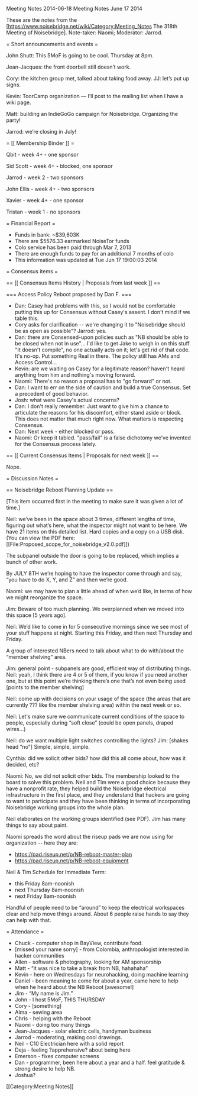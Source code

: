 Meeting Notes 2014-06-18 
 Meeting Notes June 17 2014

These are the notes from the [https://www.noisebridge.net/wiki/Category:Meeting_Notes The 318th Meeting of Noisebridge]. Note-taker: Naomi; Moderator: Jarrod.

= Short announcements and events =

John Shutt: This 5MoF is going to be cool.  Thursday at 8pm.

Jean-Jacques: the front doorbell still doesn’t work.

Cory: the kitchen group met, talked about taking food away.  JJ: let’s put up signs.

Kevin: ToorCamp organization — I’ll post to the mailing list when I have a wiki page.

Matt: building an IndieGoGo campaign for Noisebridge. Organizing the party!  

Jarrod: we’re closing in July!

= [[ Membership Binder ]] =

Qbit - week 4+ - one sponsor

Sid Scott - week 4+ - blocked, one sponsor

Jarrod - week 2 - two sponsors

John Ellis - week 4+ - two sponsors

Xavier - week 4+ - one sponsor

Tristan - week 1 - no sponsors

= Financial Report =
* Funds in bank: ~$39,603K
* There are $5576.33 earmarked NoiseTor funds
* Colo service has been paid through Mar 7, 2013
* There are enough funds to pay for an additional 7 months of colo
* This information was updated at Tue Jun 17 19:00:03 2014

= Consensus items =

== [[ Consensus Items History | Proposals from last week ]] ==

=== Access Policy Reboot proposed by Dan F. ===

* Dan: Casey had problems with this, so I would not be comfortable putting this up for Consensus without Casey's assent.  I don't mind if we table this.
* Cory asks for clarification -- we're changing it to "Noisebridge should be as open as possible"?  Jarrod: yes.
* Dan: there are Consensed-upon policies such as "NB should be able to be closed when not in use"... I'd like to get Jake to weigh in on this stuff.  "It doesn't compile", no one actually acts on it; let's get rid of that code. It's no-op. Put something Real in there.  The policy still has AMs and Access Control...
* Kevin: are we waiting on Casey for a legitimate reason? haven't heard anything from him and nothing's moving forward.
* Naomi: There's no reason a proposal has to "go forward" or not.
* Dan: I want to err on the side of caution and build a true Consensus. Set a precedent of good behavior.
* Josh: what were Casey's actual concerns?
* Dan: I don't really remember. Just want to give him a chance to articulate the reasons for his discomfort, either stand aside or block.  This does not matter that much right now.  What matters is respecting Consensus.
* Dan: Next week - either blocked or pass.
* Naomi: Or keep it tabled. "pass/fail" is a false dichotomy we've invented for the Consensus process lately.

== [[ Current Consensus Items | Proposals for next week ]] ==

Nope.

= Discussion Notes =

== Noisebridge Reboot Planning Update ==

[This item occurred first in the meeting to make sure it was given a lot of time.]

Neil: we’ve been in the space about 3 times, different lengths of time, figuring out what’s here, what the inspector might not want to be here.  We have 21 items on this detailed list.  Hard copies and a copy on a USB disk.  (You can view the PDF here: [[File:Proposed_scope_for_noisebridge_v2.0.pdf]])

The subpanel outside the door is going to be replaced, which implies a bunch of other work.

By JULY 8TH we’re hoping to have the inspector come through and say, “you have to do X, Y, and Z” and then we’re good.

Naomi: we may have to plan a little ahead of when we’d like, in terms of how we might reorganize the space.

Jim: Beware of too much planning. We overplanned when we moved into this space [5 years ago].

Neil: We’d like to come in for 5 consecutive mornings since we see most of your stuff happens at night. Starting this Friday, and then next Thursday and Friday.

A group of interested NBers need to talk about what to do with/about the “member shelving” area.

Jim: general point - subpanels are good, efficient way of distributing things.  Neil: yeah, I think there are 4 or 5 of them, if you know if you need another one, but at this point we’re thinking there’s one that’s not even being used [points to the member shelving]

Neil: come up with decisions on your usage of the space (the areas that are currently ??? like the member shelving area) within the next week or so.

Neil: Let's make sure we communicate current conditions of the space to people, especially during “soft close” (could be open panels, draped wires…)

Neil: do we want multiple light switches controlling the lights?  Jim: [shakes head “no"] Simple, simple, simple.


Cynthia: did we solicit other bids? how did this all come about, how was it decided, etc?

Naomi: No, we did not solicit other bids. The membership looked to the board to solve this problem.  Neil and Tim were a good choice because they have a nonprofit rate, they helped build the Noisebridge electrical infrastructure in the first place, and they understand that hackers are going to want to participate and they have been thinking in terms of incorporating Noisebridge working groups into the whole plan.

Neil elaborates on the working groups identified (see PDF). Jim has many things to say about paint.  

Naomi spreads the word about the riseup pads we are now using for organization -- here they are:

* https://pad.riseup.net/p/NB-reboot-master-plan
* https://pad.riseup.net/p/NB-reboot-equipment

Neil &amp; Tim Schedule for Immediate Term:

* this Friday 8am-noonish
* next Thursday 8am-noonish
* next Friday 8am-noonish

Handful of people need to be “around” to keep the electrical workspaces clear and help move things around.  About 6 people raise hands to say they can help with that.

= Attendance =
* Chuck - computer shop in BayView, contribute food.
* [missed your name sorry] - from Colombia, anthropologist interested in hacker communities
* Allen - software &amp; photography, looking for AM sponsorship
* Matt - “it was nice to take a break from NB, hahahaha”
* Kevin - here on Wednesdays for neurohacking, doing machine learning
* Daniel - been meaning to come for about a year, came here to help when he heard about the NB Reboot [awesome!]
* Jim - “My name is Jim.”
* John - I host 5MoF, THIS THURSDAY
* Cory - [something]
* Alma - sewing area
* Chris - helping with the Reboot
* Naomi - doing too many things
* Jean-Jacques - solar electric cells, handyman business
* Jarrod - moderating, making cool drawings.
* Neil - C10 Electrician here with a solid report
* Deja - feeling ?apprehensive? about being here
* Emerson - fixes computer screens
* Dan - programmer, been here about a year and a half. feel gratitude &amp; strong desire to help NB.
* Joshua?

[[Category:Meeting Notes]]